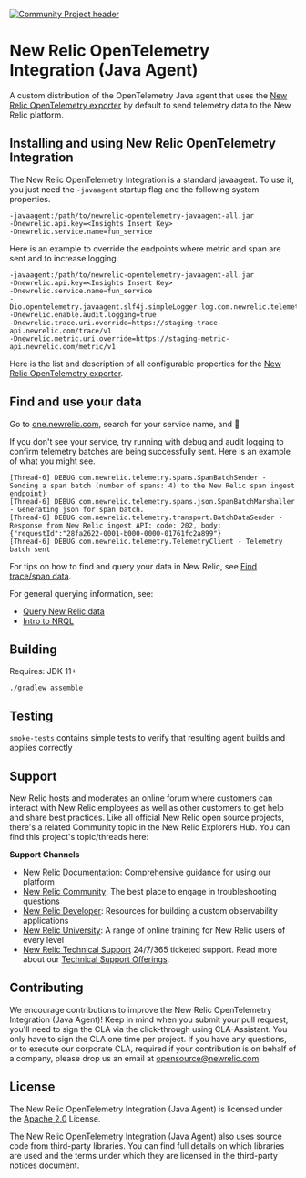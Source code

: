 [![Community Project header](https://github.com/newrelic/opensource-website/raw/master/src/images/categories/Community_Project.png)](https://opensource.newrelic.com/oss-category/#community-project)

# New Relic OpenTelemetry Integration (Java Agent)

A custom distribution of the OpenTelemetry Java agent that uses the [New Relic OpenTelemetry exporter](https://github.com/newrelic/opentelemetry-exporter-java) by 
default to send telemetry data to the New Relic platform.

## Installing and using New Relic OpenTelemetry Integration

The New Relic OpenTelemetry Integration is a standard javaagent. To use it, you just need the `-javaagent` startup flag and the following system properties. 

```
-javaagent:/path/to/newrelic-opentelemetry-javaagent-all.jar
-Dnewrelic.api.key=<Insights Insert Key>
-Dnewrelic.service.name=fun_service
```

Here is an example to override the endpoints where metric and span are sent and to increase logging.

```
-javaagent:/path/to/newrelic-opentelemetry-javaagent-all.jar
-Dnewrelic.api.key=<Insights Insert Key>
-Dnewrelic.service.name=fun_service
-Dio.opentelemetry.javaagent.slf4j.simpleLogger.log.com.newrelic.telemetry=debug
-Dnewrelic.enable.audit.logging=true
-Dnewrelic.trace.uri.override=https://staging-trace-api.newrelic.com/trace/v1
-Dnewrelic.metric.uri.override=https://staging-metric-api.newrelic.com/metric/v1
```

Here is the list and description of all configurable properties for the [New Relic OpenTelemetry exporter](https://github.com/newrelic/opentelemetry-exporter-java#configuration-system-properties).

## Find and use your data

Go to [one.newrelic.com](https://one.newrelic.com), search for your service name, and :star2: 

If you don't see your service, try running with debug and audit logging to confirm telemetry batches are being successfully sent. Here is an example of what you might see. 

```
[Thread-6] DEBUG com.newrelic.telemetry.spans.SpanBatchSender - Sending a span batch (number of spans: 4) to the New Relic span ingest endpoint)
[Thread-6] DEBUG com.newrelic.telemetry.spans.json.SpanBatchMarshaller - Generating json for span batch.
[Thread-6] DEBUG com.newrelic.telemetry.transport.BatchDataSender - Response from New Relic ingest API: code: 202, body: {"requestId":"28fa2622-0001-b000-0000-01761fc2a899"}
[Thread-6] DEBUG com.newrelic.telemetry.TelemetryClient - Telemetry batch sent
```

For tips on how to find and query your data in New Relic, see 
[Find trace/span data](https://docs.newrelic.com/docs/understand-dependencies/distributed-tracing/trace-api/introduction-trace-api#view-data). 

For general querying information, see:
- [Query New Relic data](https://docs.newrelic.com/docs/using-new-relic/data/understand-data/query-new-relic-data)
- [Intro to NRQL](https://docs.newrelic.com/docs/query-data/nrql-new-relic-query-language/getting-started/introduction-nrql)

## Building

Requires: JDK 11+

`./gradlew assemble`

## Testing

`smoke-tests` contains simple tests to verify that resulting agent builds and applies correctly

## Support

New Relic hosts and moderates an online forum where customers can interact with New Relic employees as well as other customers to get help and share best practices. 
Like all official New Relic open source projects, there's a related Community topic in the New Relic Explorers Hub. You can find this project's topic/threads here:

**Support Channels**

* [New Relic Documentation](https://docs.newrelic.com/docs/integrations/open-source-telemetry-integrations/open-source-telemetry-integration-list/new-relics-opentelemetry-integration): Comprehensive guidance for using our platform
* [New Relic Community](https://discuss.newrelic.com/tags/javaagent): The best place to engage in troubleshooting questions
* [New Relic Developer](https://developer.newrelic.com/): Resources for building a custom observability applications
* [New Relic University](https://learn.newrelic.com/): A range of online training for New Relic users of every level
* [New Relic Technical Support](https://support.newrelic.com/) 24/7/365 ticketed support. Read more about our [Technical Support Offerings](https://docs.newrelic.com/docs/licenses/license-information/general-usage-licenses/support-plan). 

## Contributing

We encourage contributions to improve the New Relic OpenTelemetry Integration (Java Agent)! Keep in mind when you submit your pull request, you'll need to sign the CLA via the click-through using CLA-Assistant. You only have to sign the CLA one time per project.
If you have any questions, or to execute our corporate CLA, required if your contribution is on behalf of a company,  please drop us an email at opensource@newrelic.com.

## License

The New Relic OpenTelemetry Integration (Java Agent) is licensed under the [Apache 2.0](http://apache.org/licenses/LICENSE-2.0.txt) License.

The New Relic OpenTelemetry Integration (Java Agent) also uses source code from third-party libraries. You can find full details on which libraries are used and the terms under which they are licensed in the third-party notices document.
